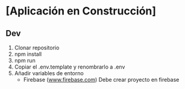 # [Aplicación en Construcción]

## Dev

1. Clonar repositorio
2. npm install
3. npm run
4. Copiar el .env.template y renombrarlo a .env
5. Añadir variables de entorno
   - Firebase (www.firebase.com) Debe crear proyecto en firebase
